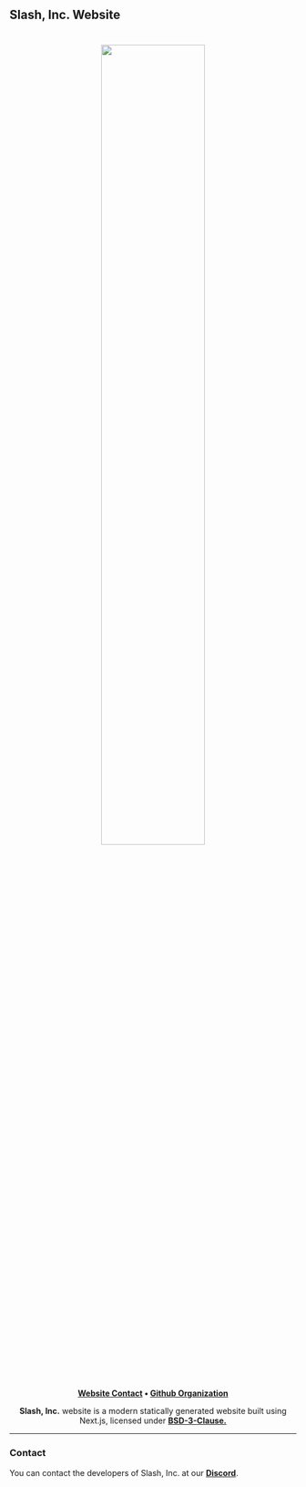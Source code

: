 ## Slash, Inc. Website

<h1 align="center">
    <a href="https://github.com/slashdevelopment" target="_blank">
        <img height="60%" width="60%" src=""><br>
    </a>
</h1>

<p align="center">
    <b><a href="https://portfolio-incslash.vercel.app/">Website Contact</a> • <a href="https://github.com/slashdevelopment">Github Organization</a></b>
</p>

<p align="center">
   <b>Slash, Inc.</b> website is a modern statically generated website built using Next.js, licensed under <b><a href="https://github.com/slashdevelopment/website/blob/main/LICENSE.md">BSD-3-Clause.</a></b>
</p>

---

### Contact

You can contact the developers of Slash, Inc. at our <b><a href="https://discord.com/invite/5AVuqph8d6">Discord</a></b>.


